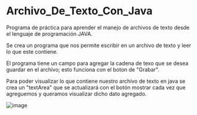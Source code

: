 # Archivo_De_Texto_Con_Java

Programa de práctica para aprender el manejo de archivos de texto desde el lenguaje de programación JAVA. 

Se crea un programa que nos permite escribir en un archivo de texto y leer lo que este contiene. 

El programa tiene un campo para agregar la cadena de texo que se desea guardar en el archivo; esto funciona con el boton de "Grabar". 

Para poder visualizar lo que contiene nuestro archivo de texto en java se crea un "textArea" que se actualizará con el botón mostrar cada vez que agreguemos y queramos visualizar dicho dato agregado. 

![image](https://github.com/JonatanAlexisYanezRivas/Archivo_De_Texto_Con_Java/assets/62416219/6d0045e1-877e-470f-889b-891fa3925edb)
